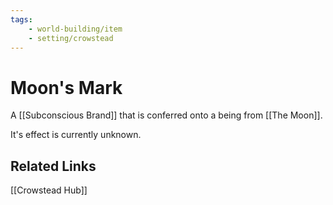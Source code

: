 ```yaml
---
tags:
    - world-building/item
    - setting/crowstead
---
```


# Moon's Mark

A [[Subconscious Brand]] that is conferred onto a being from [[The Moon]].

It's effect is currently unknown.

## Related Links

[[Crowstead Hub]]